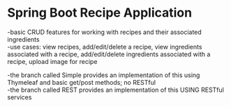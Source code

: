 # Spring Boot Recipe Application
-basic CRUD features for working with recipes and their associated ingredients\
-use cases: view recipes, add/edit/delete a recipe, view ingredients associated with a recipe, 
add/edit/delete ingredients associated with a recipe, upload image for recipe

-the branch called Simple provides an implementation of this using Thymeleaf and basic get/post methods; no RESTful\
-the branch called REST provides an implementation of this USING RESTful services